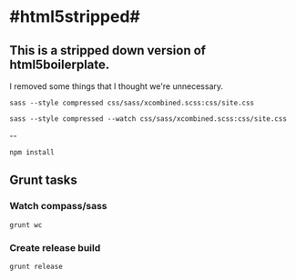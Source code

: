 #html5stripped#
=============

## This is a stripped down version of html5boilerplate. ##

I removed some things that I thought we're unnecessary.


    sass --style compressed css/sass/xcombined.scss:css/site.css

    sass --style compressed --watch css/sass/xcombined.scss:css/site.css

--

    npm install
    
## Grunt tasks ##

### Watch compass/sass ###

    grunt wc
    
### Create release build ###

    grunt release
